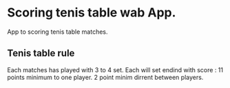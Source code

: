 # Scoring tenis table wab App.

App to scoring tenis table matches.

## Tenis table rule 

Each matches has played with 3 to 4 set. 
Each will set endind with score : 
    11 points minimum to one player.
    2 point minim dirrent between players.

